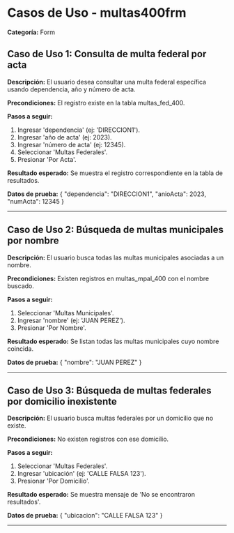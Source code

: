 # Casos de Uso - multas400frm

**Categoría:** Form

## Caso de Uso 1: Consulta de multa federal por acta

**Descripción:** El usuario desea consultar una multa federal específica usando dependencia, año y número de acta.

**Precondiciones:**
El registro existe en la tabla multas_fed_400.

**Pasos a seguir:**
1. Ingresar 'dependencia' (ej: 'DIRECCION1').
2. Ingresar 'año de acta' (ej: 2023).
3. Ingresar 'número de acta' (ej: 12345).
4. Seleccionar 'Multas Federales'.
5. Presionar 'Por Acta'.

**Resultado esperado:**
Se muestra el registro correspondiente en la tabla de resultados.

**Datos de prueba:**
{ "dependencia": "DIRECCION1", "anioActa": 2023, "numActa": 12345 }

---

## Caso de Uso 2: Búsqueda de multas municipales por nombre

**Descripción:** El usuario busca todas las multas municipales asociadas a un nombre.

**Precondiciones:**
Existen registros en multas_mpal_400 con el nombre buscado.

**Pasos a seguir:**
1. Seleccionar 'Multas Municipales'.
2. Ingresar 'nombre' (ej: 'JUAN PEREZ').
3. Presionar 'Por Nombre'.

**Resultado esperado:**
Se listan todas las multas municipales cuyo nombre coincida.

**Datos de prueba:**
{ "nombre": "JUAN PEREZ" }

---

## Caso de Uso 3: Búsqueda de multas federales por domicilio inexistente

**Descripción:** El usuario busca multas federales por un domicilio que no existe.

**Precondiciones:**
No existen registros con ese domicilio.

**Pasos a seguir:**
1. Seleccionar 'Multas Federales'.
2. Ingresar 'ubicación' (ej: 'CALLE FALSA 123').
3. Presionar 'Por Domicilio'.

**Resultado esperado:**
Se muestra mensaje de 'No se encontraron resultados'.

**Datos de prueba:**
{ "ubicacion": "CALLE FALSA 123" }

---

